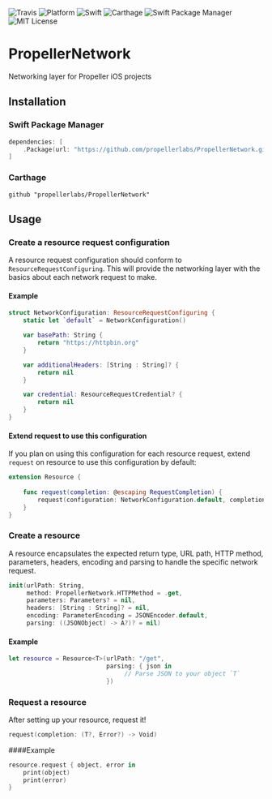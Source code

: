 ![Travis](https://api.travis-ci.org/propellerlabs/PropellerNetwork.svg?branch=master)
![Platform](https://img.shields.io/badge/platform-ios-lightgrey.svg)
![Swift](https://img.shields.io/badge/language-swift-orange.svg)
![Carthage](https://img.shields.io/badge/Carthage-compatible-4BC51D.svg?style=flat)
![Swift Package Manager](https://img.shields.io/badge/SPM-compatible-brightgreen.svg)
![MIT License](https://img.shields.io/badge/license-MIT-000000.svg)


# PropellerNetwork
Networking layer for Propeller iOS projects

## Installation

### Swift Package Manager

```Swift
dependencies: [
    .Package(url: "https://github.com/propellerlabs/PropellerNetwork.git", majorVersion: 1)
]
```

### Carthage

```
github "propellerlabs/PropellerNetwork"
```

## Usage

### Create a resource request configuration
A resource request configuration should conform to `ResourceRequestConfiguring`. This will provide the networking layer with the basics about each network request to make.

#### Example

``` Swift
struct NetworkConfiguration: ResourceRequestConfiguring {
    static let `default` = NetworkConfiguration()

    var basePath: String {
        return "https://httpbin.org"
    }

    var additionalHeaders: [String : String]? {
        return nil
    }

    var credential: ResourceRequestCredential? {
        return nil
    }
}
```

#### Extend request to use this configuration
If you plan on using this configuration for each resource request, extend `request` on resource to use this configuration by default:

```Swift
extension Resource {
    
    func request(completion: @escaping RequestCompletion) {
        request(configuration: NetworkConfiguration.default, completion: completion)
    }
}
```

### Create a resource
A resource encapsulates the expected return type, URL path, HTTP method, parameters, headers, encoding and parsing to handle the specific network request.

``` Swift
init(urlPath: String,
     method: PropellerNetwork.HTTPMethod = .get,
     parameters: Parameters? = nil, 
     headers: [String : String]? = nil, 
     encoding: ParameterEncoding = JSONEncoder.default, 
     parsing: ((JSONObject) -> A?)? = nil)
```

#### Example
```Swift
let resource = Resource<T>(urlPath: "/get",
                           parsing: { json in
                                // Parse JSON to your object `T`
                           })
```

### Request a resource
After setting up your resource, request it!

```Swift
request(completion: (T?, Error?) -> Void)
```

####Example
```Swift
resource.request { object, error in
    print(object)
    print(error)
}
```
